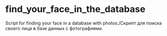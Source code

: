 # find_your_face_in_the_database
Script for finding your face in a database with photos./Cкрипт для поиска своего лица в базе данных с фотографиями.
